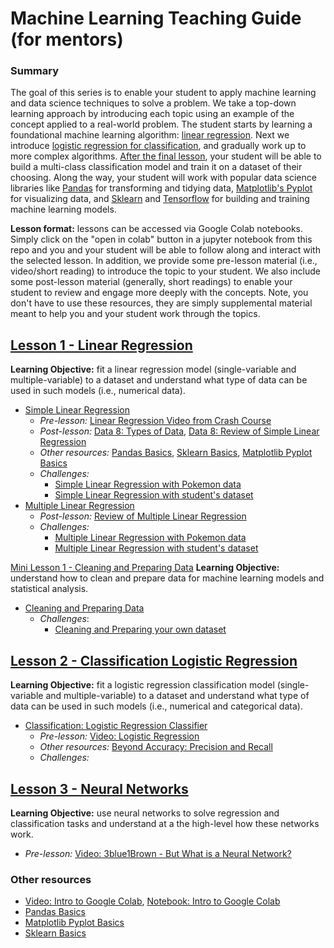 # Machine Learning Teaching Guide (for mentors)

### Summary
The goal of this series is to enable your student to apply machine learning
and data science techniques to solve a problem. We take a top-down learning
approach by introducing each topic using an example of the concept applied to a
real-world problem. The student starts by learning a foundational machine learning algorithm:
[linear regression](./lesson%201%20-%20linear%20regression). Next we introduce [logistic regression for classification](), and gradually work up to more complex algorithms. [After the final
lesson](), your student will be able to build a multi-class classification
model and train it on a dataset of their choosing. Along the way, your student
will work with popular data science libraries like [Pandas](../basics/Basic_Pandas_Functions_for_Data_Science.ipynb) for transforming and tidying data, [Matplotlib's Pyplot](../basics/Basic_Matplotlib_Pyplot.ipynb) for visualizing data, and [Sklearn](../basics/Basics_Sklearn.ipynb) and
[Tensorflow]() for building and training machine learning models.

**Lesson format:** lessons can be accessed via Google Colab notebooks. Simply click
on the "open in colab" button in a jupyter notebook from this repo and you and your student
will be able to follow along and interact with the selected lesson. In addition, we provide some
pre-lesson material (i.e., video/short reading) to introduce the topic to your student.
We also include some post-lesson material (generally, short readings) to enable your
student to review and engage more deeply with the concepts. Note, you don't have
to use these resources, they are simply supplemental material meant to help you and your student work through the topics.


## [Lesson 1 - Linear Regression](./lesson%201%20-%20linear%20regression)
**Learning Objective:** fit a linear regression model (single-variable and multiple-variable) to a dataset and
understand what type of data can be used in such models (i.e., numerical data).
- [Simple Linear Regression](https://colab.research.google.com/github/krmiddlebrook/intro_to_graphing_in_python/blob/master/notebooks/machine_learning/lesson%201%20-%20linear%20regression/examples/simple_linear_regression_what_makes_us_happy.ipynb)
  - *Pre-lesson:* [Linear Regression Video from Crash Course](https://www.youtube.com/watch?v=WWqE7YHR4Jc&t=13s)
  - *Post-lesson:* [Data 8: Types of Data](https://docs.google.com/presentation/d/1DIllYGoPGrhpS-2rKyEZOLJQgEcQrE3EqJX0Q-Ys2qA/edit#slide=id.g3f12e5cfb6_0_4), [Data 8: Review of Simple Linear Regression](https://docs.google.com/presentation/d/1TXu2sV9026yzy09uZmTdZSxayKR3ff4yixjbLmbbh-M/edit#slide=id.g30c77890ad_0_0)
  - *Other resources:* [Pandas Basics](https://github.com/krmiddlebrook/intro_to_graphing_in_python/blob/master/notebooks/Basic_Pandas_Functions_for_Data_Science.ipynb), [Sklearn Basics](https://github.com/krmiddlebrook/intro_to_graphing_in_python/blob/master/notebooks/Basics_Sklearn.ipynb), [Matplotlib Pyplot Basics](https://github.com/krmiddlebrook/intro_to_graphing_in_python/blob/master/notebooks/Basic_Matplotlib_Pyplot.ipynb)
  - *Challenges:*
    - [Simple Linear Regression with Pokemon data](https://colab.research.google.com/github/krmiddlebrook/intro_to_graphing_in_python/blob/master/notebooks/machine_learning/lesson%201%20-%20linear%20regression/challenges/challenge_simple_linear_regression.ipynb)
    - [Simple Linear Regression with student's dataset](https://github.com/krmiddlebrook/intro_to_graphing_in_python/blob/master/notebooks/machine_learning/lesson%201%20-%20linear%20regression/challenges/Single_Variable_Linear_Regression_Challenge_2.ipynb)
- [Multiple Linear Regression](https://colab.research.google.com/github/krmiddlebrook/intro_to_graphing_in_python/blob/master/notebooks/machine_learning/lesson%201%20-%20linear%20regression/examples/Linear_Regression_What_Makes_Us_Happy.ipynb)
  - *Post-lesson:* [Review of Multiple Linear Regression](https://www.scribbr.com/statistics/multiple-linear-regression/)
  - *Challenges:*
    - [Multiple Linear Regression with Pokemon data](https://colab.research.google.com/github/krmiddlebrook/intro_to_graphing_in_python/blob/master/notebooks/machine_learning/lesson%201%20-%20linear%20regression/challenges/Challenge_Multi_Variable_Linear_Regression.ipynb)
    - [Multiple Linear Regression with student's dataset](https://github.com/krmiddlebrook/intro_to_graphing_in_python/blob/master/notebooks/machine_learning/lesson%201%20-%20linear%20regression/challenges/Multiple_Linear_Regression_Challenge_2.ipynb)

[Mini Lesson 1 - Cleaning and Preparing Data](https://github.com/BreakoutMentors/Data-Science-and-Machine-Learning/blob/master/machine_learning/mini_lessons/Cleaning_Data.ipynb)
**Learning Objective:** understand how to clean and prepare data for machine learning models and statistical analysis.
- [Cleaning and Preparing Data](https://github.com/BreakoutMentors/Data-Science-and-Machine-Learning/blob/master/machine_learning/mini_lessons/Cleaning_Data.ipynb)
  - *Challenges*:
    - [Cleaning and Preparing your own dataset](https://github.com/BreakoutMentors/Data-Science-and-Machine-Learning/blob/master/machine_learning/mini_lessons/cleaning_and_preparing_your_own_dataset.ipynb)

## [Lesson 2 - Classification Logistic Regression](https://github.com/krmiddlebrook/intro_to_graphing_in_python/tree/master/notebooks/machine_learning/lesson%202%20-%20logistic%20regression)
**Learning Objective:** fit a logistic regression classification model (single-variable and multiple-variable) to a dataset and
understand what type of data can be used in such models (i.e., numerical and categorical data).
- [Classification: Logistic Regression Classifier](https://github.com/krmiddlebrook/intro_to_graphing_in_python/blob/master/notebooks/machine_learning/lesson%202%20-%20logistic%20regression/Classification_Logistic_Regression.ipynb)
  - *Pre-lesson:* [Video: Logistic Regression](https://www.youtube.com/watch?v=yIYKR4sgzI8)
  - *Other resources:* [Beyond Accuracy: Precision and Recall](https://towardsdatascience.com/beyond-accuracy-precision-and-recall-3da06bea9f6c)
  - *Challenges:*

## [Lesson 3 - Neural Networks](https://github.com/BreakoutMentors/Data-Science-and-Machine-Learning/blob/master/machine_learning/lesson%203%20-%20Neural%20Networks/Introduction_to_Neural_Networks.ipynb)
**Learning Objective:** use neural networks to solve regression and classification tasks and understand at a the high-level how these networks work.
  - *Pre-lesson:* [Video: 3blue1Brown - But What is a Neural Network?](https://www.youtube.com/watch?v=aircAruvnKk)


### Other resources
- [Video: Intro to Google Colab](https://www.youtube.com/watch?v=inN8seMm7UI), [Notebook: Intro to Google Colab](https://colab.research.google.com/notebooks/welcome.ipynb#scrollTo=5fCEDCU_qrC0)
- [Pandas Basics](https://github.com/krmiddlebrook/intro_to_graphing_in_python/blob/master/notebooks/Basic_Pandas_Functions_for_Data_Science.ipynb)
- [Matplotlib Pyplot Basics](https://github.com/krmiddlebrook/intro_to_graphing_in_python/blob/master/notebooks/Basic_Matplotlib_Pyplot.ipynb)
- [Sklearn Basics](https://github.com/krmiddlebrook/intro_to_graphing_in_python/blob/master/notebooks/Basics_Sklearn.ipynb)

